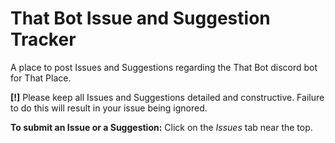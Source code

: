 # That Bot Issue and Suggestion Tracker
A place to post Issues and Suggestions regarding the That Bot discord bot for That Place.

**[!]** Please keep all Issues and Suggestions detailed and constructive. Failure to do this will result in your issue being ignored.

**To submit an Issue or a Suggestion:**
Click on the *Issues* tab near the top.